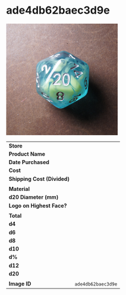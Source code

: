 # ade4db62baec3d9e

<img src="https://raw.githubusercontent.com/jesskelsall/astarus-images/main/dice/ade4db62baec3d9e.jpg" height="300" />

|||
| --- | --- |
| **Store** | |
| **Product Name** | |
| **Date Purchased** | |
| **Cost** | |
| **Shipping Cost (Divided)** | |
||
| **Material** | |
| **d20 Diameter (mm)** | |
| **Logo on Highest Face?** | |
||
| **Total** | |
| **d4** | |
| **d6** | |
| **d8** | |
| **d10** | |
| **d%** | |
| **d12** | |
| **d20** | |
||
| **Image ID** | `ade4db62baec3d9e` |
